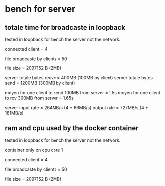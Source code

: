 # bench for server

## totale time for broadcaste in loopback 

tested in loopback for bench the server not the network. 

connected client = 4

file broadcaste by clients = 50 

file size = 2097152 B (2MB)  

server totale bytes recve = 400MB (100MB by client)
server totale bytes send = 1200MB  (300MB by client)

moyen for one client to send 100MB from server  = 1.5s
moyen for one client to rcv  300MB from server = 1.65s

server input rate = 264MB/s (4 * 66MB/s)
output rate = 727MB/s	   (4 * 181MB/s)

## ram and cpu used by the docker container
tested in loopback for bench the server not the network. 

container only on cpu core 1

connected client = 4

file broadcaste by clients = 50 

file size = 2097152 B (2MB) 

 